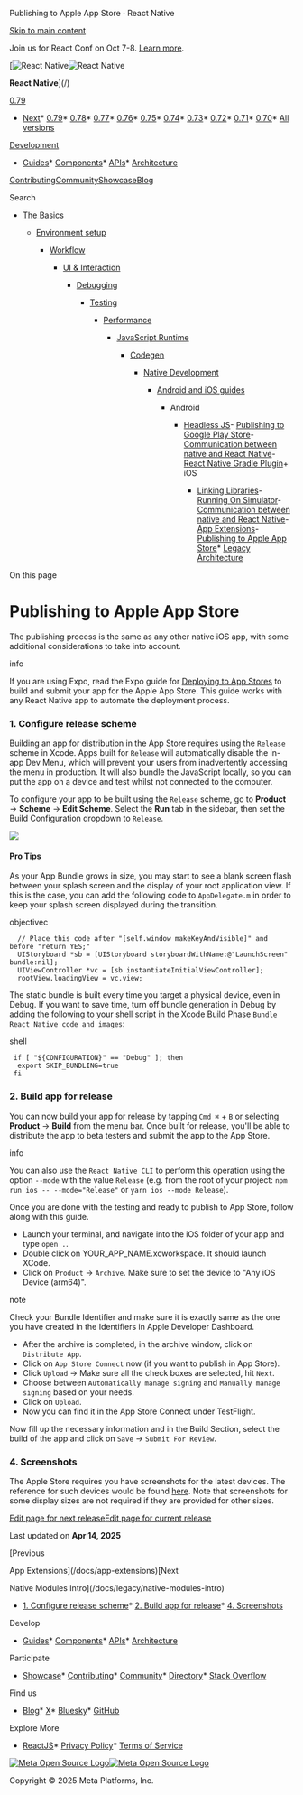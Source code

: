 Publishing to Apple App Store · React Native

[Skip to main content](#__docusaurus_skipToContent_fallback)

Join us for React Conf on Oct 7-8. [Learn more](https://conf.react.dev).

[![React Native](/img/header_logo.svg)![React Native](/img/header_logo.svg)

**React Native**](/)

[0.79](/docs/publishing-to-app-store)

* [Next](/docs/next/publishing-to-app-store)* [0.79](/docs/publishing-to-app-store)* [0.78](/docs/0.78/publishing-to-app-store)* [0.77](/docs/0.77/publishing-to-app-store)* [0.76](/docs/0.76/publishing-to-app-store)* [0.75](/docs/0.75/publishing-to-app-store)* [0.74](/docs/0.74/publishing-to-app-store)* [0.73](/docs/0.73/publishing-to-app-store)* [0.72](/docs/0.72/publishing-to-app-store)* [0.71](/docs/0.71/publishing-to-app-store)* [0.70](/docs/0.70/publishing-to-app-store)* [All versions](/versions)

[Development](#)

* [Guides](/docs/getting-started)* [Components](/docs/components-and-apis)* [APIs](/docs/accessibilityinfo)* [Architecture](/architecture/overview)

[Contributing](/contributing/overview)[Community](/community/overview)[Showcase](/showcase)[Blog](/blog)

Search

* [The Basics](/docs/getting-started)

  * [Environment setup](/docs/environment-setup)

    * [Workflow](/docs/running-on-device)

      * [UI & Interaction](/docs/style)

        * [Debugging](/docs/debugging)

          * [Testing](/docs/testing-overview)

            * [Performance](/docs/performance)

              * [JavaScript Runtime](/docs/javascript-environment)

                * [Codegen](/docs/the-new-architecture/what-is-codegen)

                  * [Native Development](/docs/native-platform)

                    * [Android and iOS guides](/docs/headless-js-android)

                      + Android

                        - [Headless JS](/docs/headless-js-android)- [Publishing to Google Play Store](/docs/signed-apk-android)- [Communication between native and React Native](/docs/communication-android)- [React Native Gradle Plugin](/docs/react-native-gradle-plugin)+ iOS

                          - [Linking Libraries](/docs/linking-libraries-ios)- [Running On Simulator](/docs/running-on-simulator-ios)- [Communication between native and React Native](/docs/communication-ios)- [App Extensions](/docs/app-extensions)- [Publishing to Apple App Store](/docs/publishing-to-app-store)* [Legacy Architecture](/docs/legacy/native-modules-intro)

On this page

Publishing to Apple App Store
=============================

The publishing process is the same as any other native iOS app, with some additional considerations to take into account.

info

If you are using Expo, read the Expo guide for [Deploying to App Stores](https://docs.expo.dev/distribution/app-stores/) to build and submit your app for the Apple App Store. This guide works with any React Native app to automate the deployment process.

### 1. Configure release scheme[​](#1-configure-release-scheme "Direct link to 1. Configure release scheme")

Building an app for distribution in the App Store requires using the `Release` scheme in Xcode. Apps built for `Release` will automatically disable the in-app Dev Menu, which will prevent your users from inadvertently accessing the menu in production. It will also bundle the JavaScript locally, so you can put the app on a device and test whilst not connected to the computer.

To configure your app to be built using the `Release` scheme, go to **Product** → **Scheme** → **Edit Scheme**. Select the **Run** tab in the sidebar, then set the Build Configuration dropdown to `Release`.

![](/assets/images/ConfigureReleaseScheme-68e17e8d9a2cf2b73adb47865b45399d.png)

#### Pro Tips[​](#pro-tips "Direct link to Pro Tips")

As your App Bundle grows in size, you may start to see a blank screen flash between your splash screen and the display of your root application view. If this is the case, you can add the following code to `AppDelegate.m` in order to keep your splash screen displayed during the transition.

objectivec

```
  // Place this code after "[self.window makeKeyAndVisible]" and before "return YES;"  
  UIStoryboard *sb = [UIStoryboard storyboardWithName:@"LaunchScreen" bundle:nil];  
  UIViewController *vc = [sb instantiateInitialViewController];  
  rootView.loadingView = vc.view;  

```

The static bundle is built every time you target a physical device, even in Debug. If you want to save time, turn off bundle generation in Debug by adding the following to your shell script in the Xcode Build Phase `Bundle React Native code and images`:

shell

```
 if [ "${CONFIGURATION}" == "Debug" ]; then  
  export SKIP_BUNDLING=true  
 fi  

```

### 2. Build app for release[​](#2-build-app-for-release "Direct link to 2. Build app for release")

You can now build your app for release by tapping `Cmd ⌘` + `B` or selecting **Product** → **Build** from the menu bar. Once built for release, you'll be able to distribute the app to beta testers and submit the app to the App Store.

info

You can also use the `React Native CLI` to perform this operation using the option `--mode` with the value `Release` (e.g. from the root of your project: `npm run ios -- --mode="Release"` or `yarn ios --mode Release`).

Once you are done with the testing and ready to publish to App Store, follow along with this guide.

* Launch your terminal, and navigate into the iOS folder of your app and type `open .`.
* Double click on YOUR\_APP\_NAME.xcworkspace. It should launch XCode.
* Click on `Product` → `Archive`. Make sure to set the device to "Any iOS Device (arm64)".

note

Check your Bundle Identifier and make sure it is exactly same as the one you have created in the Identifiers in Apple Developer Dashboard.

* After the archive is completed, in the archive window, click on `Distribute App`.
* Click on `App Store Connect` now (if you want to publish in App Store).
* Click `Upload` → Make sure all the check boxes are selected, hit `Next`.
* Choose between `Automatically manage signing` and `Manually manage signing` based on your needs.
* Click on `Upload`.
* Now you can find it in the App Store Connect under TestFlight.

Now fill up the necessary information and in the Build Section, select the build of the app and click on `Save` → `Submit For Review`.

### 4. Screenshots[​](#4-screenshots "Direct link to 4. Screenshots")

The Apple Store requires you have screenshots for the latest devices. The reference for such devices would be found [here](https://developer.apple.com/help/app-store-connect/reference/screenshot-specifications/). Note that screenshots for some display sizes are not required if they are provided for other sizes.

[Edit page for next release](https://github.com/facebook/react-native-website/edit/main/docs/publishing-to-app-store.md)[Edit page for current release](https://github.com/facebook/react-native-website/edit/main/website/versioned_docs/version-0.79/publishing-to-app-store.md)

Last updated on **Apr 14, 2025**

[Previous

App Extensions](/docs/app-extensions)[Next

Native Modules Intro](/docs/legacy/native-modules-intro)

* [1. Configure release scheme](#1-configure-release-scheme)* [2. Build app for release](#2-build-app-for-release)* [4. Screenshots](#4-screenshots)

Develop

* [Guides](/docs/getting-started)* [Components](/docs/components-and-apis)* [APIs](/docs/accessibilityinfo)* [Architecture](/architecture/overview)

Participate

* [Showcase](/showcase)* [Contributing](/contributing/overview)* [Community](/community/overview)* [Directory](https://reactnative.directory/)* [Stack Overflow](https://stackoverflow.com/questions/tagged/react-native)

Find us

* [Blog](/blog)* [X](https://x.com/reactnative)* [Bluesky](https://bsky.app/profile/reactnative.dev)* [GitHub](https://github.com/facebook/react-native)

Explore More

* [ReactJS](https://react.dev/)* [Privacy Policy](https://opensource.fb.com/legal/privacy/)* [Terms of Service](https://opensource.fb.com/legal/terms/)

[![Meta Open Source Logo](/img/oss_logo.svg)![Meta Open Source Logo](/img/oss_logo.svg)](https://opensource.fb.com/)

Copyright © 2025 Meta Platforms, Inc.